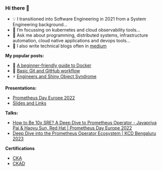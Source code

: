 ### Hi there 👋

<!--
**slashpai/slashpai** is a ✨ _special_ ✨ repository because its `README.md` (this file) appears on your GitHub profile.

Here are some ideas to get you started:

-->

- 💡 I transitioned into Software Engineering in 2021 from a System Engineering background...
- 🌱 I’m focussing on kubernetes and cloud observability tools...
- 💬 Ask me about programming, distributed systems, infrastructure automation, cloud native applications and devops tools...
- 📝	I also write technical blogs often in [medium](https://slashpai.medium.com/)

**My popular posts:**

- 🐳 [A beginner-friendly guide to Docker](https://medium.com/devops-things/a-beginner-friendly-guide-to-docker-bdc57fbbe848)
- 🍴 [Basic Git and GitHub workflow](https://medium.com/devops-things/basic-git-and-github-workflow-595073948078)
- ⚡	[Engineers and Shiny Object Syndrome](https://medium.com/geekthoughts/engineers-and-the-shiny-object-syndrome-691e9ca658ba)


**Presentations:**

- [Prometheus Day Europe 2022](https://prometheusdayeu22.sched.com/event/zfKX)
- [Slides and Links](https://github.com/slashpai/speaker-notes)

**Talks:**

- [How to Be 10x SRE? A Deep Dive to Prometheus Operator - Jayapriya Pai & Haoyu Sun, Red Hat | Prometheus Day Europe 2022](https://www.youtube.com/watch?v=Uph_Say4D3M&list=PLj6h78yzYM2NxQ9cO7mUyHBNbvxuHnF3D)
- [Deep Dive into the Prometheus Operator Ecosystem | KCD Bengaluru 2023](https://www.youtube.com/watch?v=P__R4CFFxEQ)

**Certifications**

- [CKA](https://www.credly.com/badges/845e7527-5034-461e-9d93-4e6686c96101)
- [CKAD](https://www.credly.com/badges/33fa39ed-b97c-4972-a8aa-cb758e7daa60)

